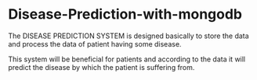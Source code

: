 # Disease-Prediction-with-mongodb

The DISEASE PREDICTION SYSTEM is designed basically to store the data and process the data of patient having  some disease.

This system will be beneficial for patients and according to the data it will predict the disease by which the patient is suffering from.
